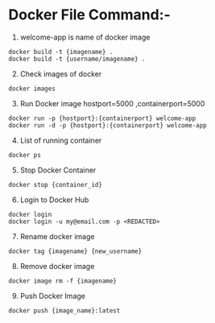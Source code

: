 # Docker File Command:-
1. welcome-app is name of docker image
```
docker build -t {imagename} .
docker build -t {username/imagename} .
```
2. Check images of docker
```
docker images
```
3. Run Docker image
  hostport=5000 ,containerport=5000
```
docker run -p {hostport}:{containerport} welcome-app
docker run -d -p {hostport}:{containerport} welcome-app
```
4. List of running container
```
docker ps
```
5. Stop Docker Container
```
docker stop {container_id}
```
6. Login to Docker Hub
```
docker login
docker login -u my@email.com -p <REDACTED> 
```
7. Rename docker image
```
docker tag {imagename} {new_username}
```
8. Remove docker image
```
docker image rm -f {imagename}
```
9. Push Docker Image
```
docker push {image_name}:latest
```